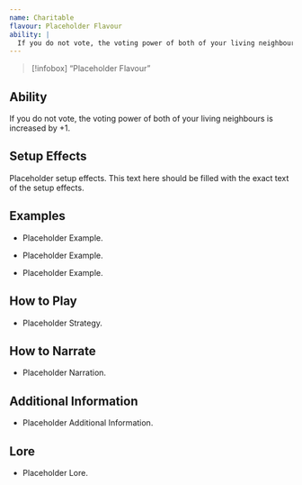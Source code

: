 ```yaml
---
name: Charitable
flavour: Placeholder Flavour
ability: |
  If you do not vote, the voting power of both of your living neighbours is increased by +1.
---
```

> [!infobox]
>  “Placeholder Flavour”

## Ability
If you do not vote, the voting power of both of your living neighbours is increased by +1.

## Setup Effects
Placeholder setup effects. This text here should be filled with the exact text of the setup effects.

## Examples
- Placeholder Example.

- Placeholder Example.

- Placeholder Example.

## How to Play
- Placeholder Strategy.

## How to Narrate
- Placeholder Narration.

## Additional Information
- Placeholder Additional Information.

## Lore
- Placeholder Lore.